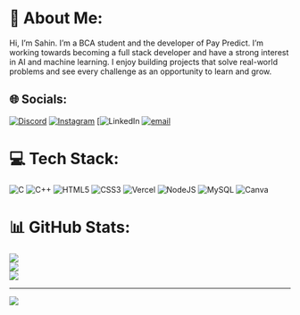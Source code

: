 # 💫 About Me:
Hi, I’m Sahin. I’m a BCA student and the developer of Pay Predict. I’m working towards becoming a full stack developer and have a strong interest in AI and machine learning. I enjoy building projects that solve real-world problems and see every challenge as an opportunity to learn and grow. 


## 🌐 Socials:
[![Discord](https://img.shields.io/badge/Discord-%237289DA.svg?logo=discord&logoColor=white)](https://discord.gg/697814) [![Instagram](https://img.shields.io/badge/Instagram-%23E4405F.svg?logo=Instagram&logoColor=white)](https://instagram.com/sahin_edition) [![LinkedIn](https://img.shields.io/badge/LinkedIn-%230077B5.svg?logo=linkedin&logoColor=white) [![email](https://img.shields.io/badge/Email-D14836?logo=gmail&logoColor=white)](mailto:sahinsultan095@gmail.com) 

# 💻 Tech Stack:
![C](https://img.shields.io/badge/c-%2300599C.svg?style=for-the-badge&logo=c&logoColor=white) ![C++](https://img.shields.io/badge/c++-%2300599C.svg?style=for-the-badge&logo=c%2B%2B&logoColor=white) ![HTML5](https://img.shields.io/badge/html5-%23E34F26.svg?style=for-the-badge&logo=html5&logoColor=white) ![CSS3](https://img.shields.io/badge/css3-%231572B6.svg?style=for-the-badge&logo=css3&logoColor=white) ![Vercel](https://img.shields.io/badge/vercel-%23000000.svg?style=for-the-badge&logo=vercel&logoColor=white) ![NodeJS](https://img.shields.io/badge/node.js-6DA55F?style=for-the-badge&logo=node.js&logoColor=white) ![MySQL](https://img.shields.io/badge/mysql-4479A1.svg?style=for-the-badge&logo=mysql&logoColor=white) ![Canva](https://img.shields.io/badge/Canva-%2300C4CC.svg?style=for-the-badge&logo=Canva&logoColor=white)
# 📊 GitHub Stats:
![](https://github-readme-stats.vercel.app/api?username=sahin-sultan&theme=transparent&hide_border=false&include_all_commits=false&count_private=false)<br/>
![](https://nirzak-streak-stats.vercel.app/?user=sahin-sultan&theme=transparent&hide_border=false)<br/>
![](https://github-readme-stats.vercel.app/api/top-langs/?username=sahin-sultan&theme=transparent&hide_border=false&include_all_commits=false&count_private=false&layout=compact)

---
[![](https://visitcount.itsvg.in/api?id=sahin-sultan&icon=0&color=0)](https://visitcount.itsvg.in)

<!-- Proudly created with GPRM ( https://gprm.itsvg.in ) -->
